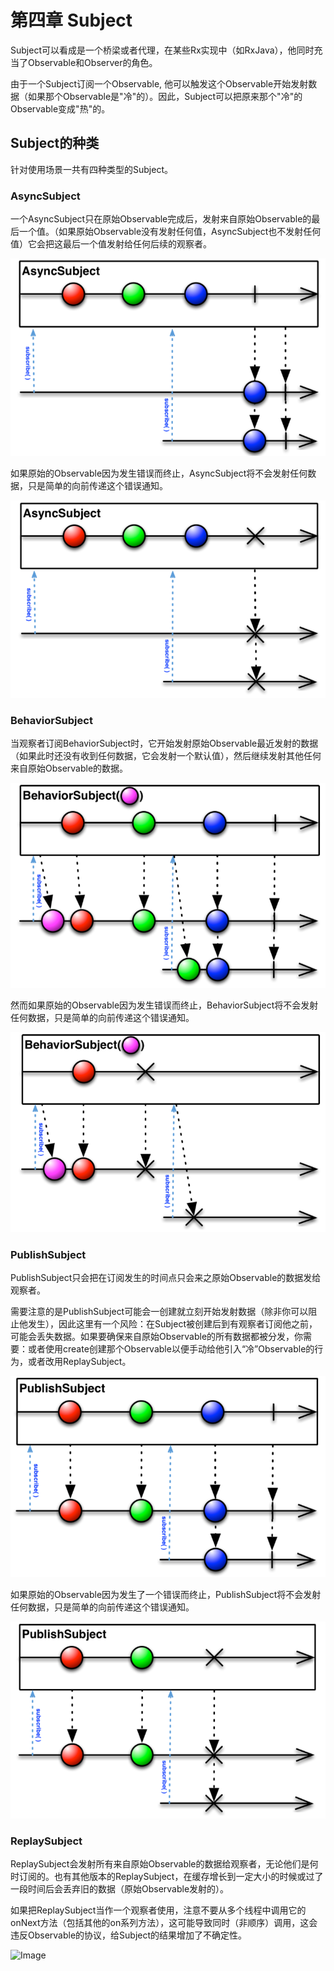 # 第四章 Subject
 Subject可以看成是一个桥梁或者代理，在某些Rx实现中（如RxJava），他同时充当了Observable和Observer的角色。

 由于一个Subject订阅一个Observable, 他可以触发这个Observable开始发射数据（如果那个Observable是"冷"的）。因此，Subject可以把原来那个"冷"的Observable变成"热"的。

## Subject的种类

 针对使用场景一共有四种类型的Subject。

### AsyncSubject
 
 一个AsyncSubject只在原始Observable完成后，发射来自原始Observable的最后一个值。（如果原始Observable没有发射任何值，AsyncSubject也不发射任何值）它会把这最后一个值发射给任何后续的观察者。

 ![Image](https://github.com/HousqLove/Reader/blob/master/Java/ReactiveX/images/rx-4-1.png)  

 如果原始的Observable因为发生错误而终止，AsyncSubject将不会发射任何数据，只是简单的向前传递这个错误通知。

 ![Image](https://github.com/HousqLove/Reader/blob/master/Java/ReactiveX/images/rx-4-2.png)

### BehaviorSubject

 当观察者订阅BehaviorSubject时，它开始发射原始Observable最近发射的数据（如果此时还没有收到任何数据，它会发射一个默认值），然后继续发射其他任何来自原始Observable的数据。

 ![Image](https://github.com/HousqLove/Reader/blob/master/Java/ReactiveX/images/rx-4-3.png)

 然而如果原始的Observable因为发生错误而终止，BehaviorSubject将不会发射任何数据，只是简单的向前传递这个错误通知。

 ![Image](https://github.com/HousqLove/Reader/blob/master/Java/ReactiveX/images/rx-4-4.png)

### PublishSubject
 
 PublishSubject只会把在订阅发生的时间点只会来之原始Observable的数据发给观察者。

 需要注意的是PublishSubject可能会一创建就立刻开始发射数据（除非你可以阻止他发生），因此这里有一个风险：在Subject被创建后到有观察者订阅他之前，可能会丢失数据。如果要确保来自原始Observable的所有数据都被分发，你需要：或者使用create创建那个Observable以便手动给他引入“冷”Observable的行为，或者改用ReplaySubject。

 ![Image](https://github.com/HousqLove/Reader/blob/master/Java/ReactiveX/images/rx-4-5.png)

 如果原始的Observable因为发生了一个错误而终止，PublishSubject将不会发射任何数据，只是简单的向前传递这个错误通知。

 ![Image](https://github.com/HousqLove/Reader/blob/master/Java/ReactiveX/images/rx-4-6.png)

### ReplaySubject

 ReplaySubject会发射所有来自原始Observable的数据给观察者，无论他们是何时订阅的。也有其他版本的ReplaySubject，在缓存增长到一定大小的时候或过了一段时间后会丢弃旧的数据（原始Observable发射的）。

 如果把ReplaySubject当作一个观察者使用，注意不要从多个线程中调用它的onNext方法（包括其他的on系列方法），这可能导致同时（非顺序）调用，这会违反Observable的协议，给Subject的结果增加了不确定性。

 ![Image]()